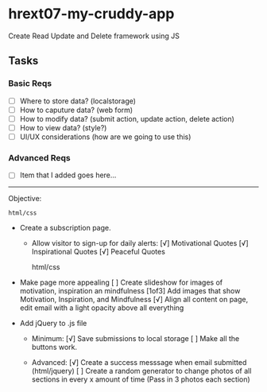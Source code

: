 # hrext07-my-cruddy-app
Create Read Update and Delete framework using JS


## Tasks

### Basic Reqs
- [ ] Where to store data? (localstorage)
- [ ] How to caputure data? (web form)
- [ ] How to modify data? (submit action, update action, delete action)
- [ ] How to view data? (style?)
- [ ] UI/UX considerations (how are we going to use this)

### Advanced Reqs
- [ ] Item that I added goes here...
-----------------------------------------------------------

Objective:

	html/css
 * Create a subscription page.
   * Allow visitor to sign-up for daily alerts:
     [√] Motivational Quotes
     [√] Inspirational Quotes
     [√] Peaceful Quotes 

     html/css
 * Make page more appealing
 	 [ ] Create slideshow for images of motivation, inspiration an mindfulness
 	 [1of3] Add images that show Motivation, Inspiration, and Mindfulness
 	 [√] Align all content on page, edit email with a light opacity above all everything

 * Add jQuery to .js file
 	* Minimum:
 	 [√] Save submissions to local storage
 	 [ ] Make all the buttons work.
 	
 	* Advanced:
 	 [√] Create a success messsage when email submitted (html/jquery)
 	 [ ] Create a random generator to change photos of all sections in every x amount of time
 	     (Pass in 3 photos each section)

<!-- * App requirements:

- [ ] Define interface
	* madeEasy: Generates random result based on filters provided (bar, restaraunt, lounge, location, price range, etc.)

	                Roles
	  - Customer/User | Service Provider

- [ ] What will the data model look like? (Going Out Made Simple, Experience New.)

	* Form (User Creates Account)

	* User (Key Roles):
	  - Selects Filters -> Submits Random Generator
	    (Result Returned Based on Filters)

	* User Prompted: '[Lets Go!] or [New Selection]' 
	  - If User selects 'Lets Go!' 
	    * provide company information: address, number, hours of operation && store data in user account.

	  - If User selects 'New Selection'
	    * generate new random result for User based on filters

- [ ] What will the design look like?
	* Sleek, Modern, Simple, Fun -->

